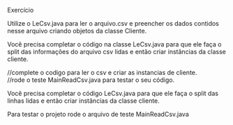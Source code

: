 Exercício

Utilize o LeCsv.java  para ler o arquivo.csv e preencher os dados contidos nesse arquivo criando objetos da classe Cliente. <br>

Você precisa completar o código na classe LeCsv.java para que ele faça o split das informações do arquivo csv lidas e então criar instâncias da classe cliente.<br>
 
 //complete o codigo para ler o csv e criar as instancias de cliente.<br>
 //rode o teste MainReadCsv.java para testar o seu código.<br>

Você precisa completar o código LeCsv.java para que ele faça o split das linhas lidas e então criar instâncias da classe cliente.<br>

Para testar o projeto rode o arquivo de teste MainReadCsv.java